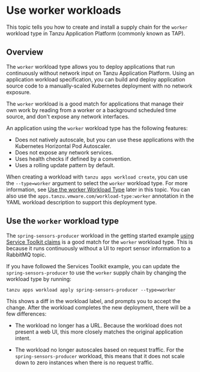 # Use worker workloads

This topic tells you how to create and install a supply chain for the `worker` workload type in Tanzu Application Platform (commonly known as TAP).

## <a id="overview"></a>Overview

The `worker` workload type allows you to deploy applications that run continuously
without network input on Tanzu Application Platform.
Using an application workload specification, you can build and deploy application
source code to a manually-scaled Kubernetes deployment with no network exposure.

The `worker` workload is a good match for applications that manage their own work
by reading from a worker or a background scheduled time source, and don't expose
any network interfaces.

An application using the `worker` workload type has the following features:

* Does not natively autoscale, but you can use these applications with the Kubernetes Horizontal Pod Autoscaler.
* Does not expose any network services.
* Uses health checks if defined by a convention.
* Uses a rolling update pattern by default.

When creating a workload with `tanzu apps workload create`, you can use the
`--type=worker` argument to select the `worker` workload type.
For more information, see [Use the worker Workload Type](#using) later in this topic.
You can also use the `apps.tanzu.vmware.com/workload-type:worker` annotation in the
YAML workload description to support this deployment type.

## <a id="using"></a> Use the `worker` workload type

The `spring-sensors-producer` workload in the getting started example
[using Service Toolkit claims](../getting-started/consume-services.md#stk-bind)
is a good match for the `worker` workload type.
This is because it runs continuously without a UI to report sensor information to a RabbitMQ topic.

If you have followed the Services Toolkit example, you can update the `spring-sensors-producer`
to use the `worker` supply chain by changing the workload type by running:

```console
tanzu apps workload apply spring-sensors-producer --type=worker
```

This shows a diff in the workload label, and prompts you to accept the change.
After the workload completes the new deployment, there will be a few differences:

* The workload no longer has a URL. Because the workload does not present a web UI,
this more closely matches the original application intent.

* The workload no longer autoscales based on request traffic. For the `spring-sensors-producer`
workload, this means that it does not scale down to zero instances when there is no request traffic.
